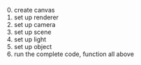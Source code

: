0. create canvas
1. set up renderer
2. set up camera
3. set up scene
4. set up light
5. set up object
6. run the complete code, function all above
